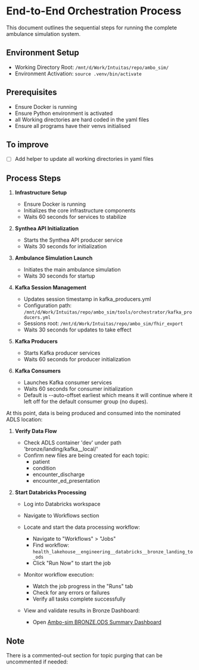 # End-to-End Orchestration Process

This document outlines the sequential steps for running the complete ambulance simulation system.

## Environment Setup
- Working Directory Root: `/mnt/d/Work/Intuitas/repo/ambo_sim/`
- Environment Activation: `source .venv/bin/activate`

## Prerequisites
- Ensure Docker is running
- Ensure Python environment is activated
- all Working directories are hard coded in the yaml files
- Ensure all programs have their venvs initialised

## To improve
- [ ] Add helper to update all working directories in yaml files


## Process Steps

1. **Infrastructure Setup**
   - Ensure Docker is running
   - Initializes the core infrastructure components
   - Waits 60 seconds for services to stabilize

2. **Synthea API Initialization**
   - Starts the Synthea API producer service
   - Waits 30 seconds for initialization

3. **Ambulance Simulation Launch**
   - Initiates the main ambulance simulation
   - Waits 30 seconds for startup

4. **Kafka Session Management**
   - Updates session timestamp in kafka_producers.yml
   - Configuration path: `/mnt/d/Work/Intuitas/repo/ambo_sim/tools/orchestrator/kafka_producers.yml`
   - Sessions root: `/mnt/d/Work/Intuitas/repo/ambo_sim/fhir_export`
   - Waits 30 seconds for updates to take effect

5. **Kafka Producers**
   - Starts Kafka producer services
   - Waits 60 seconds for producer initialization

6. **Kafka Consumers**
   - Launches Kafka consumer services
   - Waits 60 seconds for consumer initialization
   - Default is --auto-offset earliest which means it will continue where it left off for the default consumer group (no dupes).

At this point, data is being produced and consumed into the nominated ADLS location:

1. **Verify Data Flow**
   - Check ADLS container 'dev' under path 'bronze/landing/kafka__local/'
   - Confirm new files are being created for each topic:
     - patient
     - condition 
     - encounter_discharge
     - encounter_ed_presentation

2. **Start Databricks Processing**
   - Log into Databricks workspace
   - Navigate to Workflows section
   - Locate and start the data processing workflow:
     - Navigate to "Workflows" > "Jobs"
     - Find workflow: `health_lakehouse__engineering__databricks__bronze_landing_to_ods`
     - Click "Run Now" to start the job
   
   - Monitor workflow execution:
     - Watch the job progress in the "Runs" tab
     - Check for any errors or failures
     - Verify all tasks complete successfully
   
   - View and validate results in Bronze Dashboard:
     - Open [Ambo-sim BRONZE.ODS Summary Dashboard](https://adb-1006248599320535.15.azuredatabricks.net/sql/dashboardsv3/01efba111f9b12bca1b432ad4a09bf20?o=1006248599320535)




## Note
There is a commented-out section for topic purging that can be uncommented if needed:
